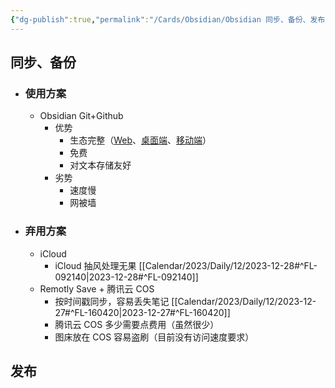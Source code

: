 ```yaml
---
{"dg-publish":true,"permalink":"/Cards/Obsidian/Obsidian 同步、备份、发布/","noteIcon":"1","created":"2023-12-27","updated":"2024-04-10"}
---
```


## 同步、备份

- ### 使用方案
	- Obsidian Git+Github
		- 优势
			- 生态完整（[Web](https://github.com/)、[桌面端](https://desktop.github.com/)、[移动端](https://github.com/mobile)）
			- 免费
			- 对文本存储友好
		- 劣势
			- 速度慢
			- 网被墙
- ### 弃用方案
	- iCloud
		- iCloud 抽风处理无果 [[Calendar/2023/Daily/12/2023-12-28#^FL-092140\|2023-12-28#^FL-092140]]
	- Remotly Save + 腾讯云 COS
		- 按时间戳同步，容易丢失笔记 [[Calendar/2023/Daily/12/2023-12-27#^FL-160420\|2023-12-27#^FL-160420]]
		- 腾讯云 COS 多少需要点费用（虽然很少）
		- 图床放在 COS 容易盗刷（目前没有访问速度要求）


## 发布